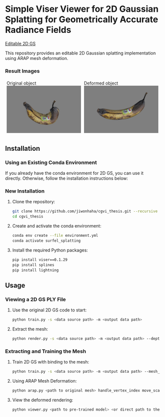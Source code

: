 # Simple Viser Viewer for 2D Gaussian Splatting for Geometrically Accurate Radiance Fields

[Editable 2D GS](https://github.com/jiwonhaha/cgvi_thesis)

This repository provides an editable 2D Gaussian splatting implementation using ARAP mesh deformation.


### Result Images

<div style="display: flex;">
    <div style="flex: 1; padding: 5px;">
        Original object
        <img src="figure/banana.png" alt="Original Banana" style="width: 100%;">
    </div>
    <div style="flex: 1; padding: 5px;">
        Deformed object
        <img src="figure/banana_bent.png" alt="Bent Banana" style="width: 100%;">
    </div>
</div>


## Installation

### Using an Existing Conda Environment

If you already have the conda environment for 2D GS, you can use it directly. Otherwise, follow the installation instructions below:

### New Installation

1. Clone the repository:
    ```bash
    git clone https://github.com/jiwonhaha/cgvi_thesis.git --recursive
    cd cgvi_thesis
    ```

2. Create and activate the conda environment:
    ```bash
    conda env create --file environment.yml
    conda activate surfel_splatting
    ```

3. Install the required Python packages:
    ```bash
    pip install viser==0.1.29
    pip install splines
    pip install lightning
    ```

## Usage

### Viewing a 2D GS PLY File

1. Use the original 2D GS code to start:
    ```bash
    python train.py -s <data source path> -m <output data path>
    ```

2. Extract the mesh:
    ```bash
    python render.py -s <data source path> -m <output data path> --depth_ratio 1 --skip_test --skip_train
    ```

### Extracting and Training the Mesh

1. Train 2D GS with binding to the mesh:
    ```bash
    python train.py -s <data source path> -m <output data path> --mesh_path <path to original mesh>
    ```

2. Using ARAP Mesh Deformation:
    ```bash
    python arap.py <path to original mesh> handle_vertex_index move_scale how_many_static_vertices_around_static_vertex given_static_vertex_index
    ```

3. View the deformed rendering:
    ```bash
    python viewer.py <path to pre-trained model> <or direct path to the ply file> -s <data source path> --mesh_path <path to deformed mesh>
    ```
